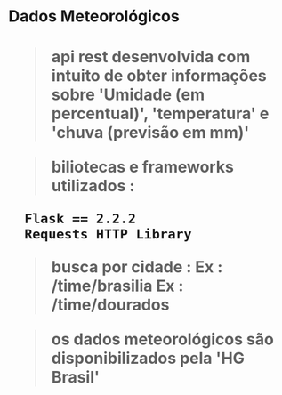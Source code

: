 <h1> Dados Meteorológicos <h1/>

> api rest desenvolvida com intuito de obter informações sobre 'Umidade (em percentual)', 'temperatura' e 'chuva (previsão em mm)'
  
> biliotecas e frameworks utilizados :
```
  Flask == 2.2.2
  Requests HTTP Library
```
> busca por cidade :
  Ex : /time/brasilia
  Ex : /time/dourados

> os dados meteorológicos são disponibilizados pela 'HG Brasil'   
